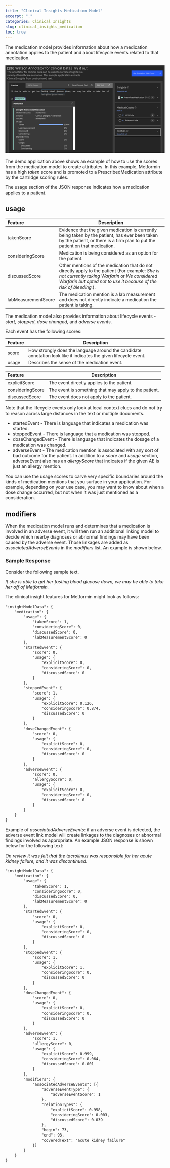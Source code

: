 ```yaml
---
title: "Clinical Insights Medication Model"
excerpt: "."
categories: Clinical Insights
slug: clinical_insights_medication
toc: true
---
```

<!-- ---

copyright:
  years: 2020
lastupdated: "2020-02-11"

keywords: annotator clinical data, clinical data, annotation

subcollection: wh-acd

---

# Clinical Insights Medication Model -->

The medication model provides information about how a medication annotation applies to the patient and about lifecycle events related to that medication.

![medications](../../images/medications.png)

The demo application above shows an example of how to use the scores from the medication model to create attributes.  In this example, Metformin has a high _taken_ score and is promoted to a PrescribedMedication attribute by the cartridge scoring rules.


The usage section of the JSON response indicates how a medication applies to a patient.  
## usage

| Feature | Description |
|:--------|-------------|
| takenScore | Evidence that the given medication is currently being taken by the patient, has ever been taken by the patient, or there is a firm plan to put the patient on that medication. |
| consideringScore | Medication is being considered as an option for the patient. |
| discussedScore | Other mentions of the medication that do not directly apply to the patient (For example:  _She is not currently taking Warfarin_ or _We considered Warfarin but opted not to use it because of the risk of bleeding._). |
| labMeasurementScore | The medication mention is a lab measurement and does not directly indicate a medication the patient is taking. |

The medication model also provides information about lifecycle events - *start*, *stopped*, *dose changed*, and *adverse events*.

Each event has the following scores:

| Feature | Description |
|:--------|-------------|
| score | How strongly does the language around the candidate annotation look like it indicates the given lifecycle event. |
| usage | Describes the sense of the medication event. |


| Feature | Description |
|:--------|-------------|
  | explicitScore | The event directly applies to the patient. |
  | consideringScore | The event is something that may apply to the patient. |
  | discussedScore | The event does not apply to the patient. |

Note that the lifecycle events only look at local context clues and do not try to reason across large distances in the text or multiple documents.  

* startedEvent - There is language that indicates a medication was started.
* stoppedEvent - There is language that a medication was stopped.
* doseChangedEvent - There is language that indicates the dosage of a medication was changed.
* adverseEvent - The medication mention is associated with any sort of bad outcome for the patient.  In addition to a *score* and *usage* section, adverseEvent also has an *allergyScore* that indicates if the given AE is just an allergy mention.

You can use the usage scores to carve very specific boundaries around the kinds of medication mentions that you surface in your application.  For example, depending on your use case, you may want to know about when a dose change occurred, but not when it was just mentioned as a consideration.

## modifiers

When the medication model runs and determines that a medication is involved in an adverse event, it will then run an additional linking model to decide which nearby diagnoses or abnormal findings may have been caused by the adverse event.  Those linkages are added as _associatedAdverseEvents_ in the _modifiers_ list. An example is shown below.

### Sample Response

Consider the following sample text.

_If she is able to get her fasting blood glucose down, we may be able to take her off of Metformin._

The clinical insight features for Metformin might look as follows:

```
"insightModelData": {
	"medication": {
		"usage": {
			"takenScore": 1,
			"consideringScore": 0,
			"discussedScore": 0,
			"labMeasurementScore": 0
		},
		"startedEvent": {
			"score": 0,
			"usage": {
				"explicitScore": 0,
				"consideringScore": 0,
				"discussedScore": 0
			}
		},
		"stoppedEvent": {
			"score": 1,
			"usage": {
				"explicitScore": 0.126,
				"consideringScore": 0.874,
				"discussedScore": 0
			}
		},
		"doseChangedEvent": {
			"score": 0,
			"usage": {
				"explicitScore": 0,
				"consideringScore": 0,
				"discussedScore": 0
			}
		},
		"adverseEvent": {
			"score": 0,
			"allergyScore": 0,
			"usage": {
				"explicitScore": 0,
				"consideringScore": 0,
				"discussedScore": 0
			}
		}
	}
}
```

Example of _associatedAdverseEvents_: if an adverse event is detected, the adverse event link model will create linkages to the diagnoses or abnormal findings involved as appropriate.  An example JSON response is shown below for the following text:  

_On review it was felt that the tacrolimus was responsible for her acute kidney failure, and it was discontinued_.

```
"insightModelData": {
	"medication": {
		"usage": {
			"takenScore": 1,
			"consideringScore": 0,
			"discussedScore": 0,
			"labMeasurementScore": 0
		},
		"startedEvent": {
			"score": 0,
			"usage": {
				"explicitScore": 0,
				"consideringScore": 0,
				"discussedScore": 0
			}
		},
		"stoppedEvent": {
			"score": 1,
			"usage": {
				"explicitScore": 1,
				"consideringScore": 0,
				"discussedScore": 0
			}
		},
		"doseChangedEvent": {
			"score": 0,
			"usage": {
				"explicitScore": 0,
				"consideringScore": 0,
				"discussedScore": 0
			}
		},
		"adverseEvent": {
			"score": 1,
			"allergyScore": 0,
			"usage": {
				"explicitScore": 0.999,
				"consideringScore": 0.064,
				"discussedScore": 0.001
			}
		},
		"modifiers": {
			"associatedAdverseEvents": [{
				"adverseEventType": {
					"adverseEventScore": 1
				},
				"relationTypes": {
					"explicitScore": 0.958,
					"consideringScore": 0.003,
					"discussedScore": 0.039
				},
				"begin": 73,
				"end": 93,
				"coveredText": "acute kidney failure"
			}]
		}
	}
}
```
